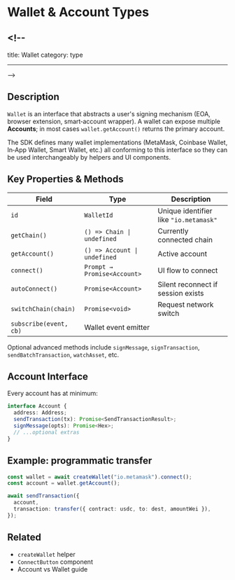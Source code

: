 # Wallet & Account Types

## <!--

title: Wallet
category: type

---

-->

## Description

`Wallet` is an interface that abstracts a user's signing mechanism (EOA, browser extension, smart‑account wrapper). A wallet can expose multiple **Accounts**; in most cases `wallet.getAccount()` returns the primary account.

The SDK defines many wallet implementations (MetaMask, Coinbase Wallet, In‑App Wallet, Smart Wallet, etc.) all conforming to this interface so they can be used interchangeably by helpers and UI components.

## Key Properties & Methods

| Field                  | Type                         | Description                            |
| ---------------------- | ---------------------------- | -------------------------------------- |
| `id`                   | `WalletId`                   | Unique identifier like `"io.metamask"` |
| `getChain()`           | `() => Chain \| undefined`   | Currently connected chain              |
| `getAccount()`         | `() => Account \| undefined` | Active account                         |
| `connect()`            | `Prompt → Promise<Account>`  | UI flow to connect                     |
| `autoConnect()`        | `Promise<Account>`           | Silent reconnect if session exists     |
| `switchChain(chain)`   | `Promise<void>`              | Request network switch                 |
| `subscribe(event, cb)` | Wallet event emitter         |

Optional advanced methods include `signMessage`, `signTransaction`, `sendBatchTransaction`, `watchAsset`, etc.

## Account Interface

Every account has at minimum:

```ts
interface Account {
  address: Address;
  sendTransaction(tx): Promise<SendTransactionResult>;
  signMessage(opts): Promise<Hex>;
  // ...optional extras
}
```

## Example: programmatic transfer

```ts
const wallet = await createWallet("io.metamask").connect();
const account = wallet.getAccount();

await sendTransaction({
  account,
  transaction: transfer({ contract: usdc, to: dest, amountWei }),
});
```

## Related

- `createWallet` helper
- `ConnectButton` component
- Account vs Wallet guide
